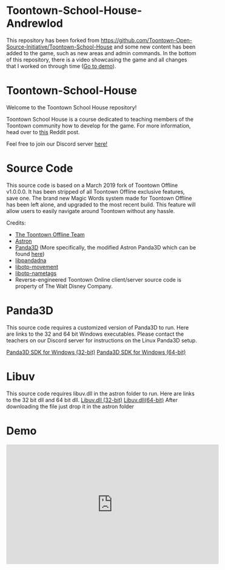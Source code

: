 # Toontown-School-House-Andrewlod

This repository has been forked from https://github.com/Toontown-Open-Source-Initiative/Toontown-School-House and some new content has been added to the game, such as new areas and admin commands. In the bottom of this repository, there is a video showcasing the game and all changes that I worked on through time ([Go to demo](#demo)).

# Toontown-School-House

Welcome to the Toontown School House repository!

Toontown School House is a course dedicated to teaching members of the Toontown community how to develop for the game. For more information, head over to [this](https://www.reddit.com/r/Toontown/comments/doszgg/toontown_school_house_learn_to_develop_for/) Reddit post.

Feel free to join our Discord server [here!](https://discord.gg/n3ms7BP)


# Source Code
This source code is based on a March 2019 fork of Toontown Offline v1.0.0.0. It has been stripped of all Toontown Offline exclusive features, save one. The brand new Magic Words system made for Toontown Offline has been left alone, and upgraded to the most recent build. This feature will allow users to easily navigate around Toontown without any hassle.

Credits:
* [The Toontown Offline Team](https://ttoffline.com)
* [Astron](https://github.com/Astron/Astron)
* [Panda3D](https://github.com/panda3d/panda3d) (More specifically, the modified Astron Panda3D which can be found [here](https://github.com/Astron/panda3d))
* [libpandadna](https://github.com/loblao/libpandadna)
* [libotp-movement](https://github.com/jwcotejr/libotp-movement)
* [libotp-nametags](https://github.com/loblao/libotp-nametags)
* Reverse-engineered Toontown Online client/server source code is property of The Walt Disney Company.


# Panda3D
This source code requires a customized version of Panda3D to run. Here are links to the 32 and 64 bit Windows executables. Please contact the teachers on our Discord server for instructions on the Linux Panda3D setup.

[Panda3D SDK for Windows (32-bit)](https://drive.google.com/file/d/1RnW18VRW7Jdw_oJwWlQx1cgAEN4jvWAd/view?usp=sharing)
[Panda3D SDK for Windows (64-bit)](https://drive.google.com/file/d/1hWFXGN9d6xt12qWuZ9bHR6AEK2PUUhyY/view?usp=sharing)


# Libuv 
This source code requires libuv.dll in the astron folder to run. Here are links to the 32 bit dll and 64 bit dll.
[Libuv.dll (32-bit)](https://cdn.discordapp.com/attachments/638485243560460309/640339222682664973/libuv.dll)
[Libuv.dll(64-bit)](https://cdn.discordapp.com/attachments/638485243560460309/640339153346887696/libuv.dll)
After downloading the file just drop it in the astron folder

# Demo

<iframe width="560" height="315" src="https://www.youtube.com/embed/NaqVejz9ftM" title="YouTube video player" frameborder="0" allow="accelerometer; autoplay; clipboard-write; encrypted-media; gyroscope; picture-in-picture" allowfullscreen></iframe>

